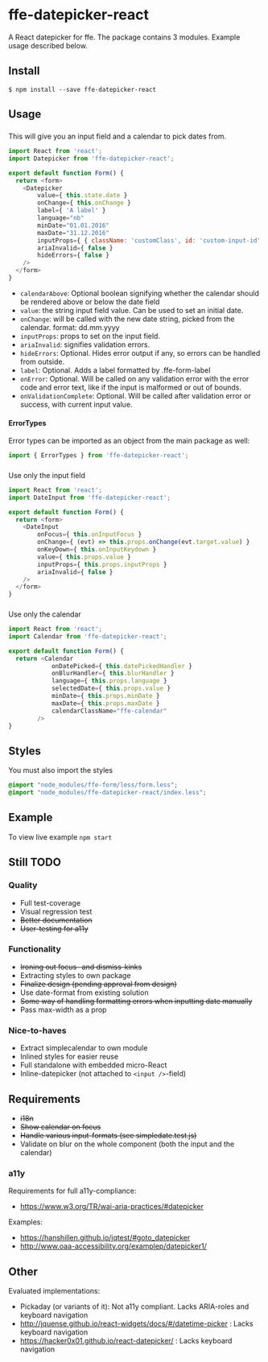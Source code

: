 # ffe-datepicker-react

A React datepicker for ffe.
The package contains 3 modules. Example usage described below.

## Install

```
$ npm install --save ffe-datepicker-react
```

## Usage

### <Datepicker />
This will give you an input field and a calendar to pick dates from.

```javascript
import React from 'react';
import Datepicker from 'ffe-datepicker-react';

export default function Form() {
  return <form>
    <Datepicker
        value={ this.state.date }
        onChange={ this.onChange }
        label={ 'A label' }
        language="nb"
        minDate="01.01.2016"
        maxDate="31.12.2016"
        inputProps={ { className: 'customClass', id: 'custom-input-id' } }
        ariaInvalid={ false }
        hideErrors={ false }
    />
  </form>
}
```
* `calendarAbove`: Optional boolean signifying whether the calendar should be rendered above or below the date field
* `value`: the string input field value. Can be used to set an initial date.
* `onChange`: will be called with the new date string, picked from the calendar. format: dd.mm.yyyy
* `inputProps`: props to set on the input field.
* `ariaInvalid`: signifies validation errors.
* `hideErrors`: Optional. Hides error output if any, so errors can be handled from outside.
* `label`: Optional. Adds a label formatted by .ffe-form-label
* `onError`: Optional. Will be called on any validation error with the error code and error text, like if the input is malformed or out of bounds.
* `onValidationComplete`: Optional. Will be called after validation error or success, with current input value.

#### ErrorTypes
Error types can be imported as an object from the main package as well:

```javascript
import { ErrorTypes } from 'ffe-datepicker-react';
```

### <DateInput />
Use only the input field
```javascript
import React from 'react';
import DateInput from 'ffe-datepicker-react';

export default function Form() {
  return <form>
    <DateInput
        onFocus={ this.onInputFocus }
        onChange={ (evt) => this.props.onChange(evt.target.value) }
        onKeyDown={ this.onInputKeydown }
        value={ this.props.value }
        inputProps={ this.props.inputProps }
        ariaInvalid={ false }
    />
  </form>
}
```

### <Calendar />
Use only the calendar
```javascript
import React from 'react';
import Calendar from 'ffe-datepicker-react';

export default function Form() {
  return <Calendar
            onDatePicked={ this.datePickedHandler }
            onBlurHandler={ this.blurHandler }
            language={ this.props.language }
            selectedDate={ this.props.value }
            minDate={ this.props.minDate }
            maxDate={ this.props.maxDate }
            calendarClassName="ffe-calendar"
        />
}
```

## Styles
You must also import the styles
```css
@import "node_modules/ffe-form/less/form.less";
@import "node_modules/ffe-datepicker-react/index.less";
```

## Example

To view live example `npm start`

## Still TODO

### Quality
- Full test-coverage
- Visual regression test
- ~~Better documentation~~
- ~~User-testing for a11y~~

### Functionality
- ~~Ironing out focus- and dismiss-kinks~~
- Extracting styles to own package
- ~~Finalize design (pending approval from design)~~
- Use date-format from existing solution
- ~~Some way of handling formatting errors when inputting date manually~~
- Pass max-width as a prop

### Nice-to-haves
- Extract simplecalendar to own module
- Inlined styles for easier reuse
- Full standalone with embedded micro-React
- Inline-datepicker (not attached to `<input />`-field)

## Requirements

- ~~i18n~~
- ~~Show calendar on focus~~
- ~~Handle various input-formats (see simpledate.test.js)~~
- Validate on blur on the whole component (both the input and the calendar)

### a11y

Requirements for full a11y-compliance:
- https://www.w3.org/TR/wai-aria-practices/#datepicker

Examples:
- https://hanshillen.github.io/jqtest/#goto_datepicker
- http://www.oaa-accessibility.org/examplep/datepicker1/

## Other

Evaluated implementations:
- Pickaday (or variants of it): Not a11y compliant. Lacks ARIA-roles and keyboard navigation
- http://jquense.github.io/react-widgets/docs/#/datetime-picker : Lacks keyboard navigation
- https://hacker0x01.github.io/react-datepicker/ : Lacks keyboard navigation
